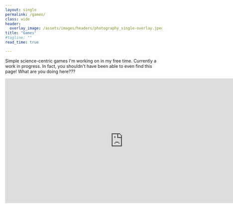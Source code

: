 ```yaml
---
layout: single
permalink: /games/
class: wide
header:
  overlay_image: /assets/images/headers/photography_single-overlay.jpeg
title: "Games"
#tagline: ""
read_time: true

---
```


Simple science-centric games I'm working on in my free time. Currently a work in progress. In fact, you shouldn't have been able to even find this page! What are you doing here???

<iframe height="400px" width="150%" src="https://repl.it/@KalaniWilliams/WIP-PLAGUE?lite=true&outputonly=1" scrolling="no" frameborder="no" allowtransparency="true" allowfullscreen="true" sandbox="allow-forms allow-pointer-lock allow-popups allow-same-origin allow-scripts allow-modals"></iframe>
